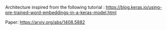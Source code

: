 Architecture inspired from the following tutorial : https://blog.keras.io/using-pre-trained-word-embeddings-in-a-keras-model.html

Paper: https://arxiv.org/abs/1408.5882